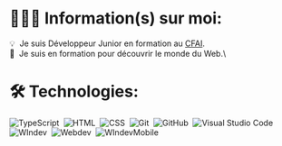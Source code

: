 # 👨🏻‍💻 Information(s) sur moi:

💡 &nbsp;Je suis Développeur Junior en formation au [CFAI](https://www.pole-formation-lda.fr).\
🌱 &nbsp;Je suis en formation pour découvrir le monde du Web.\


# 🛠 Technologies:
![TypeScript](https://shields.io/badge/TypeScript-05122A?style=flat&logo=Typescript&logoColor=A8B9CC)&nbsp;
![HTML](https://img.shields.io/badge/-HTML-05122A?style=flat&logo=HTML5)&nbsp;
![CSS](https://img.shields.io/badge/-CSS-05122A?style=flat&logo=CSS3&logoColor=1572B6)&nbsp;
![Git](https://img.shields.io/badge/-Git-05122A?style=flat&logo=git)&nbsp;
![GitHub](https://img.shields.io/badge/-GitHub-05122A?style=flat&logo=github)&nbsp;
![Visual Studio Code](https://img.shields.io/badge/-Visual%20Studio%20Code-05122A?style=flat&logo=visual-studio-code&logoColor=007ACC)&nbsp;
![WIndev](https://img.shields.io/badge/-Visual%20Studio%20Code-05122A?style=flat&logo=visual-studio-code&logoColor=007ACC)&nbsp;
![Webdev](https://img.shields.io/badge/-Visual%20Studio%20Code-05122A?style=flat&logo=visual-studio-code&logoColor=007ACC)&nbsp;
![WIndevMobile](https://img.shields.io/badge/-Visual%20Studio%20Code-05122A?style=flat&logo=visual-studio-code&logoColor=007ACC)&nbsp;



